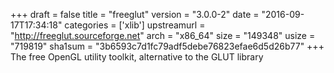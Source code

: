 +++
draft = false
title = "freeglut"
version = "3.0.0-2"
date = "2016-09-17T17:34:18"
categories = ['xlib']
upstreamurl = "http://freeglut.sourceforge.net"
arch = "x86_64"
size = "149348"
usize = "719819"
sha1sum = "3b6593c7d1fc79adf5debe76823efae6d5d26b77"
+++
The free OpenGL utility toolkit, alternative to the GLUT library